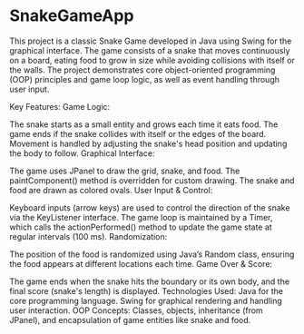 # SnakeGameApp

This project is a classic Snake Game developed in Java using Swing for the graphical interface. The game consists of a snake that moves continuously on a board, eating food to grow in size while avoiding collisions with itself or the walls. The project demonstrates core object-oriented programming (OOP) principles and game loop logic, as well as event handling through user input.

Key Features:
Game Logic:

The snake starts as a small entity and grows each time it eats food. The game ends if the snake collides with itself or the edges of the board.
Movement is handled by adjusting the snake's head position and updating the body to follow.
Graphical Interface:

The game uses JPanel to draw the grid, snake, and food. The paintComponent() method is overridden for custom drawing.
The snake and food are drawn as colored ovals.
User Input & Control:

Keyboard inputs (arrow keys) are used to control the direction of the snake via the KeyListener interface.
The game loop is maintained by a Timer, which calls the actionPerformed() method to update the game state at regular intervals (100 ms).
Randomization:

The position of the food is randomized using Java’s Random class, ensuring the food appears at different locations each time.
Game Over & Score:

The game ends when the snake hits the boundary or its own body, and the final score (snake's length) is displayed.
Technologies Used:
Java for the core programming language.
Swing for graphical rendering and handling user interaction.
OOP Concepts: Classes, objects, inheritance (from JPanel), and encapsulation of game entities like snake and food.
